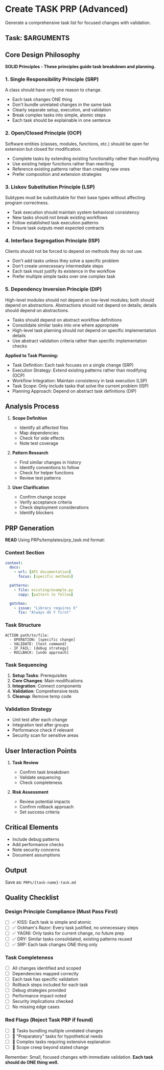# Create TASK PRP (Advanced)

Generate a comprehensive task list for focused changes with validation.

## Task: $ARGUMENTS

## Core Design Philosophy

**SOLID Principles - These principles guide task breakdown and planning.**

### 1. Single Responsibility Principle (SRP)

A class should have only one reason to change.

- Each task changes ONE thing
- Don't bundle unrelated changes in the same task
- Clearly separate setup, execution, and validation
- Break complex tasks into simple, atomic steps
- Each task should be explainable in one sentence

### 2. Open/Closed Principle (OCP)

Software entities (classes, modules, functions, etc.) should be open for extension but closed for modification.

- Complete tasks by extending existing functionality rather than modifying
- Use existing helper functions rather than rewriting
- Reference existing patterns rather than creating new ones
- Prefer composition and extension strategies

### 3. Liskov Substitution Principle (LSP)

Subtypes must be substitutable for their base types without affecting program correctness.

- Task execution should maintain system behavioral consistency
- New tasks should not break existing workflows
- Follow established task execution patterns
- Ensure task outputs meet expected contracts

### 4. Interface Segregation Principle (ISP)

Clients should not be forced to depend on methods they do not use.

- Don't add tasks unless they solve a specific problem
- Don't create unnecessary intermediate steps
- Each task must justify its existence in the workflow
- Prefer multiple simple tasks over one complex task

### 5. Dependency Inversion Principle (DIP)

High-level modules should not depend on low-level modules; both should depend on abstractions. Abstractions should not depend on details; details should depend on abstractions.

- Tasks should depend on abstract workflow definitions
- Consolidate similar tasks into one where appropriate
- High-level task planning should not depend on specific implementation details
- Use abstract validation criteria rather than specific implementation checks

**Applied to Task Planning:**

- Task Definition: Each task focuses on a single change (SRP)
- Execution Strategy: Extend existing patterns rather than modifying (OCP)
- Workflow Integration: Maintain consistency in task execution (LSP)
- Task Scope: Only include tasks that solve the current problem (ISP)
- Planning Approach: Depend on abstract task definitions (DIP)

## Analysis Process

1. **Scope Definition**
   - Identify all affected files
   - Map dependencies
   - Check for side effects
   - Note test coverage

2. **Pattern Research**
   - Find similar changes in history
   - Identify conventions to follow
   - Check for helper functions
   - Review test patterns

3. **User Clarification**
   - Confirm change scope
   - Verify acceptance criteria
   - Check deployment considerations
   - Identify blockers

## PRP Generation

**READ**
Using PRPs/templates/prp_task.md format:

### Context Section

```yaml
context:
  docs:
    - url: [API documentation]
      focus: [specific methods]

  patterns:
    - file: existing/example.py
      copy: [pattern to follow]

  gotchas:
    - issue: "Library requires X"
      fix: "Always do Y first"
```

### Task Structure

```
ACTION path/to/file:
  - OPERATION: [specific change]
  - VALIDATE: [test command]
  - IF_FAIL: [debug strategy]
  - ROLLBACK: [undo approach]
```

### Task Sequencing

1. **Setup Tasks**: Prerequisites
2. **Core Changes**: Main modifications
3. **Integration**: Connect components
4. **Validation**: Comprehensive tests
5. **Cleanup**: Remove temp code

### Validation Strategy

- Unit test after each change
- Integration test after groups
- Performance check if relevant
- Security scan for sensitive areas

## User Interaction Points

1. **Task Review**
   - Confirm task breakdown
   - Validate sequencing
   - Check completeness

2. **Risk Assessment**
   - Review potential impacts
   - Confirm rollback approach
   - Set success criteria

## Critical Elements

- Include debug patterns
- Add performance checks
- Note security concerns
- Document assumptions

## Output

Save as: `PRPs/{task-name}-task.md`

## Quality Checklist

### Design Principle Compliance (Must Pass First)

- [ ] ✅ KISS: Each task is simple and atomic
- [ ] ✅ Ockham's Razor: Every task justified, no unnecessary steps
- [ ] ✅ YAGNI: Only tasks for current change, no future prep
- [ ] ✅ DRY: Similar tasks consolidated, existing patterns reused
- [ ] ✅ SRP: Each task changes ONE thing only

### Task Completeness

- [ ] All changes identified and scoped
- [ ] Dependencies mapped correctly
- [ ] Each task has specific validation
- [ ] Rollback steps included for each task
- [ ] Debug strategies provided
- [ ] Performance impact noted
- [ ] Security implications checked
- [ ] No missing edge cases

### Red Flags (Reject Task PRP if found)

- [ ] 🚫 Tasks bundling multiple unrelated changes
- [ ] 🚫 "Preparatory" tasks for hypothetical needs
- [ ] 🚫 Complex tasks requiring extensive explanation
- [ ] 🚫 Scope creep beyond stated change

Remember: Small, focused changes with immediate validation. **Each task should do ONE thing well.**

